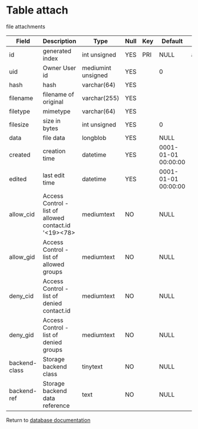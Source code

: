 Table attach
===========
file attachments

| Field | Description | Type | Null | Key | Default | Extra |
| ----- | ----------- | ---- | ---- | --- | ------- | ----- |
| id | generated index | int unsigned | YES | PRI | NULL | auto_increment |    
| uid | Owner User id | mediumint unsigned | YES |  | 0 |  |    
| hash | hash | varchar(64) | YES |  |  |  |    
| filename | filename of original | varchar(255) | YES |  |  |  |    
| filetype | mimetype | varchar(64) | YES |  |  |  |    
| filesize | size in bytes | int unsigned | YES |  | 0 |  |    
| data | file data | longblob | YES |  | NULL |  |    
| created | creation time | datetime | YES |  | 0001-01-01 00:00:00 |  |    
| edited | last edit time | datetime | YES |  | 0001-01-01 00:00:00 |  |    
| allow_cid | Access Control - list of allowed contact.id &#039;&lt;19&gt;&lt;78&gt; | mediumtext | NO |  | NULL |  |    
| allow_gid | Access Control - list of allowed groups | mediumtext | NO |  | NULL |  |    
| deny_cid | Access Control - list of denied contact.id | mediumtext | NO |  | NULL |  |    
| deny_gid | Access Control - list of denied groups | mediumtext | NO |  | NULL |  |    
| backend-class | Storage backend class | tinytext | NO |  | NULL |  |    
| backend-ref | Storage backend data reference | text | NO |  | NULL |  |    

Return to [database documentation](help/database)
